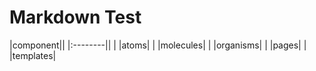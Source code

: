 Markdown Test
=============
|component||
|:--------||
| |atoms|
| |molecules|
| |organisms|
| |pages|
| |templates|
